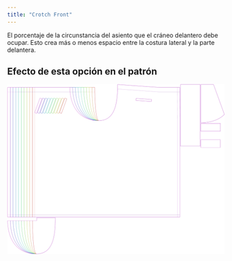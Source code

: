 ```yaml
---
title: "Crotch Front"
---
```


El porcentaje de la circunstancia del asiento que el cráneo delantero debe ocupar. Esto crea más o menos espacio entre la costura lateral y la parte delantera.

## Efecto de esta opción en el patrón

![Esta imagen muestra el efecto de esta opción superponiendo varias variantes que tienen un valor diferente para esta opción](waralee_crotchfront_sample.svg "Efecto de esta opción en el patrón")
